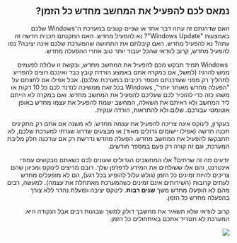 <?php require("../../entete.php");?> <?php require("../../base.php");?> <?php require("../../fonctions.php");?>

<div id="corps" class="rtl" dir="rtl">

‏<h2>נמאס לכם להפעיל את המחשב מחדש כל הזמן?</h2>

‏האם שדרגתם זה עתה דבר אחד או שניים קטנים במערכת ה־Windows שלכם באמצעות "Windows Update"? נא להפעיל מחדש.
האם התקנתם תכנית חדשה זה עתה? נא להפעיל מחדש. האם קיבלתם את התחושה שהמערכת שלכם אינה יציבה? נסו להפעיל מחדש, קרוב לוודאי שהכל יעבוד יותר טוב אחרי ההפעלה מחדש.

‏ Windows 
תמיד תבקש מכם להפעיל את המחשב מחדש, ובקשה זו עלולה לפעמים ממש להרגיז (למשל, אם במקרה אתם באמצע הורדת קובץ כבד ואינכם רוצים להפריע לתהליך רק מפני שעדכנתם מספר רכיבים במערכת שלכם).
אבל אפילו אם לחצתם על "הפעלה מחדש מאוחר יותר", Windows בכל זאת ממשיכה לנדנד לכם כל 10 דקות או משהו כזה כדי להזכיר לכם שעליכם להפעיל את המחשב מחדש. ואם במקרה לא הייתם ליד המחשב ולא ראיתם את השאלה, המחשב ישמח להפעיל את עצמו מחדש באופן אוטומטי עבורכם.  שלום ולא להתראות, הורדה ענקית.

בעקרון, לינוקס אינה צריכה להפעיל את עצמה מחדש.
לא משנה אם אתם רק מתקינים תכנה חדשה (אפילו יישומים גדולים מאוד) או מבצעים שדרוג שגרתי למערכת שלכם, לא תתבקשו להפעיל את המחשב מחדש.
הפעלה מחדש נדרשת רק אם עודכנה חלק מליבת המערכת, וגם זה קורה רק פעם במספר חודשים.

יודעים מה זה שרתים?
אלו המחשבים הגדולים שעונים לכם כשאתם מבקשים עמודי אינטרנט, והם אלו ששולחים את המידע לדפדפן שלך.
רובם מריצים לינוקס ומכיוון שהם צריכים להיות זמינים כל הזמן (גולש עלול להופיע בכל רגע), הם לא מופעלים מחדש לעתים קרובות (השירותים אינם זמינים כשהמערכת מאתחלת את עצמה).
 למעשה, רבים מהם לא הופעלו מחדש משך <b>שנים רבות</b>.
לינוקס יציבה ופועלת נהדר ללא צורך בהפעלה מחדש כל הזמן.

קרוב לוודאי שלא תשאיר את מחשבך דולק למשך שבועות רבים אבל הנקודה היא:
המערכת לא תטריד אתכם באיתחולים כל הזמן.

<img src="Images/reboot_all_the_time_thumb.png" />

</div>
<?php require("../../license_he.php");?>


